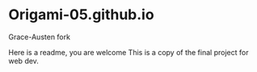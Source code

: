 # Origami-05.github.io
Grace-Austen fork

Here is a readme, you are welcome
This is a copy of the final project for web dev.
